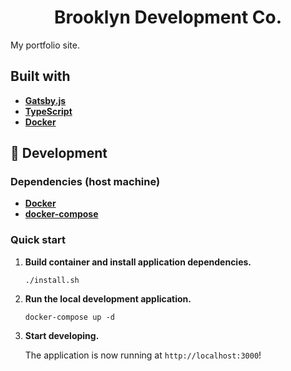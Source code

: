 <h1 align="center">
  Brooklyn Development Co.
</h1>

My portfolio site.

## Built with

- **[Gatsby.js](https://www.gatsbyjs.com/docs/)**
- **[TypeScript](https://www.typescriptlang.org/docs/)**
- **[Docker](https://docs.docker.com/)**

## 🚀 Development

### Dependencies (host machine)

- **[Docker](https://docs.docker.com/)**
- **[docker-compose](https://docs.docker.com/compose/)**

### Quick start

1.  **Build container and install application dependencies.**

    ```shell
    ./install.sh
    ```

2.  **Run the local development application.**

    ```shell
    docker-compose up -d
    ```

3.  **Start developing.**

    The application is now running at `http://localhost:3000`!
